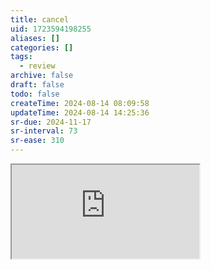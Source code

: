 ```yaml
---
title: cancel
uid: 1723594198255
aliases: []
categories: []
tags:
  - review
archive: false
draft: false
todo: false
createTime: 2024-08-14 08:09:58
updateTime: 2024-08-14 14:25:36
sr-due: 2024-11-17
sr-interval: 73
sr-ease: 310
---
```


<iframe
  class="iframe_full"
  src="https://dict.youdao.com/result?word=cancel&lang=en"
>
</iframe>
